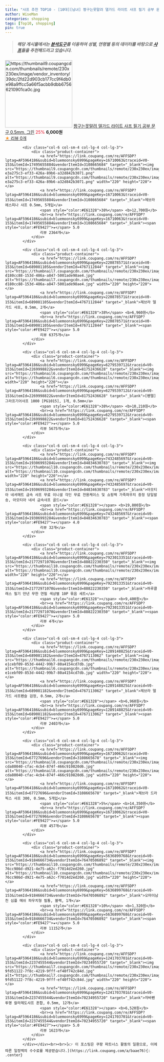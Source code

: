 ```yaml
---
title: "샤프 추천 TOP10 - [10대][남녀] 짱구는못말려 델가드 라이트 샤프 필기 공부 문구 0.5mm, 그린"
author: WiseMan
categories: shopping
tags: [Top10, shopping]
pin: true
---
```


> ##### 해당 게시물에서는 [**분석도구**](https://itemscout.io/)를 이용하여 **성별**, **연령별** 등의 데이터를 바탕으로 [**샤프**](https://link.coupang.com/a/baae76)들을 추천해드리고 있습니다.
<div class="container"><div class="row">
            <div class="col-6 col-sm-4 col-lg-4 col-lg-3">
                <div class="product-container">
                    <a href="https://link.coupang.com/re/AFFSDP?lptag=AF5964186&subid=bluemoonsky6999&pageKey=7937235828&traceid=V0-153&itemId=21850427875&vendorItemId=88898686932" target="_blank"><img src="https://thumbnail9.coupangcdn.com/thumbnails/remote/230x230ex/image/vendor_inventory/39dc/2fd22d903cb177cc9f4db0e98a9ffcc5a66f5acbb9dbb67566210901ca0c.jpg" alt="https://thumbnail9.coupangcdn.com/thumbnails/remote/230x230ex/image/vendor_inventory/39dc/2fd22d903cb177cc9f4db0e98a9ffcc5a66f5acbb9dbb67566210901ca0c.jpg" width="220" height="220"></a>
                    <a href="https://link.coupang.com/re/AFFSDP?lptag=AF5964186&subid=bluemoonsky6999&pageKey=7937235828&traceid=V0-153&itemId=21850427875&vendorItemId=88898686932" target="_blank">짱구는못말려 델가드 라이트 샤프 필기 공부 문구 0.5mm, 그린</a>
                    <span style="color:#E61328">25%</span> <b>6,000원</b>
                    <br><a href="https://link.coupang.com/re/AFFSDP?lptag=AF5964186&subid=bluemoonsky6999&pageKey=7937235828&traceid=V0-153&itemId=21850427875&vendorItemId=88898686932" target="_blank"><span style="color:#FE9427">★</span> 
                    리뷰 0개</a>
                </div>
            </div>
            
            <div class="col-6 col-sm-4 col-lg-4 col-lg-3">
                <div class="product-container">
                    <a href="https://link.coupang.com/re/AFFSDP?lptag=AF5964186&subid=bluemoonsky6999&pageKey=16710063&traceid=V0-153&itemId=17495655884&vendorItemId=3108665684" target="_blank"><img src="https://thumbnail9.coupangcdn.com/thumbnails/remote/230x230ex/image/retail/images/43601337233360-e3a275c3-ef33-426a-89b6-a32d842b3071.png" alt="https://thumbnail9.coupangcdn.com/thumbnails/remote/230x230ex/image/retail/images/43601337233360-e3a275c3-ef33-426a-89b6-a32d842b3071.png" width="220" height="220"></a>
                    <a href="https://link.coupang.com/re/AFFSDP?lptag=AF5964186&subid=bluemoonsky6999&pageKey=16710063&traceid=V0-153&itemId=17495655884&vendorItemId=3108665684" target="_blank">제브라 에스피나 샤프 0.5mm, 5개입</a>
                    <span style="color:#E61328">38%</span> <b>12,700원</b>
                    <br><a href="https://link.coupang.com/re/AFFSDP?lptag=AF5964186&subid=bluemoonsky6999&pageKey=16710063&traceid=V0-153&itemId=17495655884&vendorItemId=3108665684" target="_blank"><span style="color:#FE9427">★</span> 5.0
                    리뷰 2364개</a>
                </div>
            </div>
            
            <div class="col-6 col-sm-4 col-lg-4 col-lg-3">
                <div class="product-container">
                    <a href="https://link.coupang.com/re/AFFSDP?lptag=AF5964186&subid=bluemoonsky6999&pageKey=220878571&traceid=V0-153&itemId=689081105&vendorItemId=4767112844" target="_blank"><img src="https://thumbnail7.coupangcdn.com/thumbnails/remote/230x230ex/image/retail/images/1573857947601690-d180cc88-153d-486a-a847-5001ade98ae4.jpg" alt="https://thumbnail7.coupangcdn.com/thumbnails/remote/230x230ex/image/retail/images/1573857947601690-d180cc88-153d-486a-a847-5001ade98ae4.jpg" width="220" height="220"></a>
                    <a href="https://link.coupang.com/re/AFFSDP?lptag=AF5964186&subid=bluemoonsky6999&pageKey=220878571&traceid=V0-153&itemId=689081105&vendorItemId=4767112844" target="_blank">제브라 델가드 샤프, 0.5mm, 2개</a>
                    <span style="color:#E61328">38%</span> <b>6,960원</b>
                    <br><a href="https://link.coupang.com/re/AFFSDP?lptag=AF5964186&subid=bluemoonsky6999&pageKey=220878571&traceid=V0-153&itemId=689081105&vendorItemId=4767112844" target="_blank"><span style="color:#FE9427">★</span> 5.0
                    리뷰 6375개</a>
                </div>
            </div>
            
            <div class="col-6 col-sm-4 col-lg-4 col-lg-3">
                <div class="product-container">
                    <a href="https://link.coupang.com/re/AFFSDP?lptag=AF5964186&subid=bluemoonsky6999&pageKey=6279539712&traceid=V0-153&itemId=2269998822&vendorItemId=81752436628" target="_blank"><img src="https://thumbnail6.coupangcdn.com/thumbnails/remote/230x230ex/image/vendor_inventory/ab20/41bcc1589f28f953d61c1e35237f556980259bf4f0b42aa0d43d34d39192.jpg" alt="https://thumbnail6.coupangcdn.com/thumbnails/remote/230x230ex/image/vendor_inventory/ab20/41bcc1589f28f953d61c1e35237f556980259bf4f0b42aa0d43d34d39192.jpg" width="220" height="220"></a>
                    <a href="https://link.coupang.com/re/AFFSDP?lptag=AF5964186&subid=bluemoonsky6999&pageKey=6279539712&traceid=V0-153&itemId=2269998822&vendorItemId=81752436628" target="_blank">[펜텔] 그라프기어샤프 1000 [PG1015], 1개, 0.5mm</a>
                    <span style="color:#E61328">38%</span> <b>10,210원</b>
                    <br><a href="https://link.coupang.com/re/AFFSDP?lptag=AF5964186&subid=bluemoonsky6999&pageKey=6279539712&traceid=V0-153&itemId=2269998822&vendorItemId=81752436628" target="_blank"><span style="color:#FE9427">★</span> 5.0
                    리뷰 5675개</a>
                </div>
            </div>
            
            <div class="col-6 col-sm-4 col-lg-4 col-lg-3">
                <div class="product-container">
                    <a href="https://link.coupang.com/re/AFFSDP?lptag=AF5964186&subid=bluemoonsky6999&pageKey=7432485697&traceid=V0-153&itemId=19306993284&vendorItemId=84834630783" target="_blank"><img src="https://thumbnail10.coupangcdn.com/thumbnails/remote/230x230ex/image/vendor_inventory/6ba3/2500168b4a2248291e9935b8720b463587b3496e1542b12aeea1515d64c4.jpg" alt="https://thumbnail10.coupangcdn.com/thumbnails/remote/230x230ex/image/vendor_inventory/6ba3/2500168b4a2248291e9935b8720b463587b3496e1542b12aeea1515d64c4.jpg" width="220" height="220"></a>
                    <a href="https://link.coupang.com/re/AFFSDP?lptag=AF5964186&subid=bluemoonsky6999&pageKey=7432485697&traceid=V0-153&itemId=19306993284&vendorItemId=84834630783" target="_blank">아모티아 네셔매트 금속 샤프 무료 이니셜 각인 무료 전용케이스 및 쇼핑백 가죽파우치 증정 당일발송, 아모티아 네셔 금속샤프 골드</a>
                    <span style="color:#E61328"></span> <b>19,800원</b>
                    <br><a href="https://link.coupang.com/re/AFFSDP?lptag=AF5964186&subid=bluemoonsky6999&pageKey=7432485697&traceid=V0-153&itemId=19306993284&vendorItemId=84834630783" target="_blank"><span style="color:#FE9427">★</span> 4.0
                    리뷰 32개</a>
                </div>
            </div>
            
            <div class="col-6 col-sm-4 col-lg-4 col-lg-3">
                <div class="product-container">
                    <a href="https://link.coupang.com/re/AFFSDP?lptag=AF5964186&subid=bluemoonsky6999&pageKey=7923013351&traceid=V0-153&itemId=21772971070&vendorItemId=88822230350" target="_blank"><img src="https://thumbnail10.coupangcdn.com/thumbnails/remote/230x230ex/image/vendor_inventory/8ede/3b1421dd03dab9f9db2ddc4792e1beb0669cf737369421dfef195b91b713.jpg" alt="https://thumbnail10.coupangcdn.com/thumbnails/remote/230x230ex/image/vendor_inventory/8ede/3b1421dd03dab9f9db2ddc4792e1beb0669cf737369421dfef195b91b713.jpg" width="220" height="220"></a>
                    <a href="https://link.coupang.com/re/AFFSDP?lptag=AF5964186&subid=bluemoonsky6999&pageKey=7923013351&traceid=V0-153&itemId=21772971070&vendorItemId=88822230350" target="_blank">하루클래스 필기 만년 무한 연필 색상별 10P 묶음 세트</a>
                    <span style="color:#E61328"></span> <b>9,400원</b>
                    <br><a href="https://link.coupang.com/re/AFFSDP?lptag=AF5964186&subid=bluemoonsky6999&pageKey=7923013351&traceid=V0-153&itemId=21772971070&vendorItemId=88822230350" target="_blank"><span style="color:#FE9427">★</span> 5.0
                    리뷰 4개</a>
                </div>
            </div>
            
            <div class="col-6 col-sm-4 col-lg-4 col-lg-3">
                <div class="product-container">
                    <a href="https://link.coupang.com/re/AFFSDP?lptag=AF5964186&subid=bluemoonsky6999&pageKey=1289148825&traceid=V0-153&itemId=689081182&vendorItemId=4767113062" target="_blank"><img src="https://thumbnail6.coupangcdn.com/thumbnails/remote/230x230ex/image/retail/images/4330156573553260-e1cebf09-853d-4442-99b7-80a4154cd7db.jpg" alt="https://thumbnail6.coupangcdn.com/thumbnails/remote/230x230ex/image/retail/images/4330156573553260-e1cebf09-853d-4442-99b7-80a4154cd7db.jpg" width="220" height="220"></a>
                    <a href="https://link.coupang.com/re/AFFSDP?lptag=AF5964186&subid=bluemoonsky6999&pageKey=1289148825&traceid=V0-153&itemId=689081182&vendorItemId=4767113062" target="_blank">제브라 델가드 샤프펜슬 검정, 0.5mm, 2개</a>
                    <span style="color:#E61328"></span> <b>6,960원</b>
                    <br><a href="https://link.coupang.com/re/AFFSDP?lptag=AF5964186&subid=bluemoonsky6999&pageKey=1289148825&traceid=V0-153&itemId=689081182&vendorItemId=4767113062" target="_blank"><span style="color:#FE9427">★</span> 5.0
                    리뷰 2403개</a>
                </div>
            </div>
            
            <div class="col-6 col-sm-4 col-lg-4 col-lg-3">
                <div class="product-container">
                    <a href="https://link.coupang.com/re/AFFSDP?lptag=AF5964186&subid=bluemoonsky6999&pageKey=16710062&traceid=V0-153&itemId=67727696&vendorItemId=3108665678" target="_blank"><img src="https://thumbnail8.coupangcdn.com/thumbnails/remote/230x230ex/image/retail/images/3725165511294026-cda80040-cfac-4cb4-874f-466c910820d6.jpg" alt="https://thumbnail8.coupangcdn.com/thumbnails/remote/230x230ex/image/retail/images/3725165511294026-cda80040-cfac-4cb4-874f-466c910820d6.jpg" width="220" height="220"></a>
                    <a href="https://link.coupang.com/re/AFFSDP?lptag=AF5964186&subid=bluemoonsky6999&pageKey=16710062&traceid=V0-153&itemId=67727696&vendorItemId=3108665678" target="_blank">제브라 드라픽스 샤프 300, 0.5mm, 5개입</a>
                    <span style="color:#E61328">5%</span> <b>14,350원</b>
                    <br><a href="https://link.coupang.com/re/AFFSDP?lptag=AF5964186&subid=bluemoonsky6999&pageKey=16710062&traceid=V0-153&itemId=67727696&vendorItemId=3108665678" target="_blank"><span style="color:#FE9427">★</span> 5.0
                    리뷰 457개</a>
                </div>
            </div>
            
            <div class="col-6 col-sm-4 col-lg-4 col-lg-3">
                <div class="product-container">
                    <a href="https://link.coupang.com/re/AFFSDP?lptag=AF5964186&subid=bluemoonsky6999&pageKey=5636899768&traceid=V0-153&itemId=9184666734&vendorItemId=76470506892" target="_blank"><img src="https://thumbnail10.coupangcdn.com/thumbnails/remote/230x230ex/image/retail/images/3818336172544447-76cc986d-d921-4e75-a62c-f7014d2ed260.jpg" alt="https://thumbnail10.coupangcdn.com/thumbnails/remote/230x230ex/image/retail/images/3818336172544447-76cc986d-d921-4e75-a62c-f7014d2ed260.jpg" width="220" height="220"></a>
                    <a href="https://link.coupang.com/re/AFFSDP?lptag=AF5964186&subid=bluemoonsky6999&pageKey=5636899768&traceid=V0-153&itemId=9184666734&vendorItemId=76470506892" target="_blank">오마이남친 심플 메쉬 파우치형 필통, 블랙, 1개</a>
                    <span style="color:#E61328">10%</span> <b>1,320원</b>
                    <br><a href="https://link.coupang.com/re/AFFSDP?lptag=AF5964186&subid=bluemoonsky6999&pageKey=5636899768&traceid=V0-153&itemId=9184666734&vendorItemId=76470506892" target="_blank"><span style="color:#FE9427">★</span> 5.0
                    리뷰 11152개</a>
                </div>
            </div>
            
            <div class="col-6 col-sm-4 col-lg-4 col-lg-3">
                <div class="product-container">
                    <a href="https://link.coupang.com/re/AFFSDP?lptag=AF5964186&subid=bluemoonsky6999&pageKey=1241703701&traceid=V0-153&itemId=2237455544&vendorItemId=70234955720" target="_blank"><img src="https://thumbnail7.coupangcdn.com/thumbnails/remote/230x230ex/image/retail/images/1158902373451158-9fd51122-7f8c-4219-9fff-ef40f742c84d.jpg" alt="https://thumbnail7.coupangcdn.com/thumbnails/remote/230x230ex/image/retail/images/1158902373451158-9fd51122-7f8c-4219-9fff-ef40f742c84d.jpg" width="220" height="220"></a>
                    <a href="https://link.coupang.com/re/AFFSDP?lptag=AF5964186&subid=bluemoonsky6999&pageKey=1241703701&traceid=V0-153&itemId=2237455544&vendorItemId=70234955720" target="_blank">자바펜 투명 칼라제도샤프 혼합, 0.5mm, 12개</a>
                    <span style="color:#E61328"></span> <b>6,520원</b>
                    <br><a href="https://link.coupang.com/re/AFFSDP?lptag=AF5964186&subid=bluemoonsky6999&pageKey=1241703701&traceid=V0-153&itemId=2237455544&vendorItemId=70234955720" target="_blank"><span style="color:#FE9427">★</span> 5.0
                    리뷰 1623개</a>
                </div>
            </div>
            </div></div><br><br>[👉 이 포스팅은 쿠팡 파트너스 활동의 일환으로, 이에 따른 일정액의 수수료를 제공받습니다.](https://link.coupang.com/a/baae76){: .center}